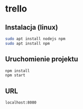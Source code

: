 # trello

## Instalacja (linux)
```bash
sudo apt install nodejs npm
sudo apt install npm
```

## Uruchomienie projektu
```bash
npm install
npm start
```

## URL
```
localhost:8080
```
